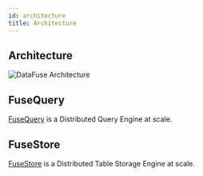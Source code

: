 ```yaml
---
id: architecture
title: Architecture
---
```


## Architecture

![DataFuse Architecture](https://datafuse-1253727613.cos.ap-hongkong.myqcloud.com/datafuse-v1.svg)

## FuseQuery
  
  [FuseQuery](https://github.com/datafuselabs/datafuse/tree/master/fusequery) is a Distributed Query Engine at scale.

## FuseStore

[FuseStore](https://github.com/datafuselabs/datafuse/tree/master/fusestore) is a Distributed Table Storage Engine at scale.



